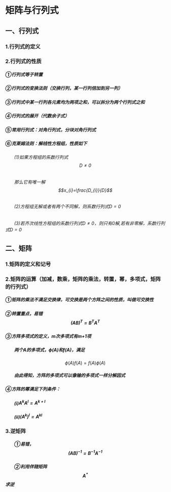 
# 矩阵与行列式

## 一、行列式

### 1.行列式的定义

### 2.行列式的性质
##### ①行列式等于转置
##### ②行列式的变换法则（交换行列，某一行列倍加到另一列）
##### ③行列式中某一行列各元素均为两项之和，可以拆分为两个行列式之和
##### ④行列式的展开（代数余子式）
##### ⑤常用行列式：对角行列式，分块对角行列式
##### ⑥克莱姆法则：解线性方程组，性质如下
###### &emsp;&emsp;(1)如果方程组的系数行列式$$D≠0$$
###### &emsp;&emsp;那么它有唯一解$$x_{i}=\frac{D_{i}}{D}$$
###### &emsp;&emsp;(2)方程组无解或者有两个不同解，则系数行列式$D=0$
###### &emsp;&emsp;(3)若齐次线性方程组的系数行列式$D\neq0$，则只有$0$解,若有非零解，系数行列式$D=0$

## 二、矩阵
### 1.矩阵的定义和记号
### 2.矩阵的运算（加减，数乘，矩阵的乘法，转置，幂，多项式，矩阵的行列式）
##### ①矩阵的乘法不满足交换律，可交换是两个方阵之间的性质，叫做可交换性
##### ②转置重点，易错$$(AB)^T = B^T A^T$$
##### ③方阵多项式的定义，m次多项式有m+1项
##### &emsp;&emsp;两个$A$的多项式，$\phi(A)$和$f(A)$，满足
$$\phi(A)f(A) = f(A)\phi(A)$$
##### &emsp;&emsp;由此得知，方阵的多项式可以像输的多项式一样分解因式
##### ④方阵的幂满足下列条件：
##### &emsp;&emsp;(i)$A^kA^l = A^{k+l}$
##### &emsp;&emsp;(ii)${(A^k)}^l = A^{kl}$
### 3.逆矩阵
##### &emsp;&emsp;①易错，$$(AB)^{-1} = B^{-1}A^{-1}$$
##### &emsp;&emsp;②利用伴随矩阵$$A^*$$求逆